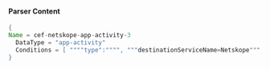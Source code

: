 #### Parser Content
```Java
{
Name = cef-netskope-app-activity-3
  DataType = "app-activity"
  Conditions = [ """"type":"""", """destinationServiceName=Netskope""", """"activity":"Power Ups"""" ]
}
```